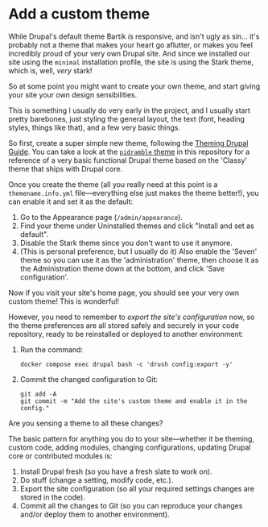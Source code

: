 # Add a custom theme

While Drupal's default theme Bartik _is_ responsive, and isn't ugly as sin... it's probably not a theme that makes your heart go aflutter, or makes you feel incredibly proud of your very own Drupal site. And since we installed our site using the `minimal` installation profile, the site is using the Stark theme, which is, well, _very_ stark!

So at some point you might want to create your own theme, and start giving your site your own design sensibilities.

This is something I usually do very early in the project, and I usually start pretty barebones, just styling the general layout, the text (font, heading styles, things like that), and a few very basic things.

So first, create a super simple new theme, following the [Theming Drupal Guide](https://www.drupal.org/docs/theming-drupal). You can take a look at the [`pidramble` theme](../web/themes/custom/pidramble) in this repository for a reference of a very basic functional Drupal theme based on the 'Classy' theme that ships with Drupal core.

Once you create the theme (all you really need at this point is a `themename.info.yml` file—everything else just makes the theme better!), you can enable it and set it as the default:

  1. Go to the Appearance page (`/admin/appearance`).
  1. Find your theme under Uninstalled themes and click "Install and set as default".
  1. Disable the Stark theme since you don't want to use it anymore.
  1. (This is personal preference, but I usually do it) Also enable the 'Seven' theme so you can use it as the 'administration' theme, then choose it as the Administration theme down at the bottom, and click 'Save configuration'.

Now if you visit your site's home page, you should see your very own custom theme! This is wonderful!

However, you need to remember to _export the site's configuration_ now, so the theme preferences are all stored safely and securely in your code repository, ready to be reinstalled or deployed to another environment:

  1. Run the command:

     ```
     docker compose exec drupal bash -c 'drush config:export -y'
     ```

  1. Commit the changed configuration to Git:

     ```
     git add -A
     git commit -m "Add the site's custom theme and enable it in the config."
     ```

Are you sensing a theme to all these changes?

The basic pattern for anything you do to your site—whether it be theming, custom code, adding modules, changing configurations, updating Drupal core or contributed modules is:

  1. Install Drupal fresh (so you have a fresh slate to work on).
  1. Do stuff (change a setting, modify code, etc.).
  1. Export the site configuration (so all your required settings changes are stored in the code).
  1. Commit all the changes to Git (so you can reproduce your changes and/or deploy them to another environment).
